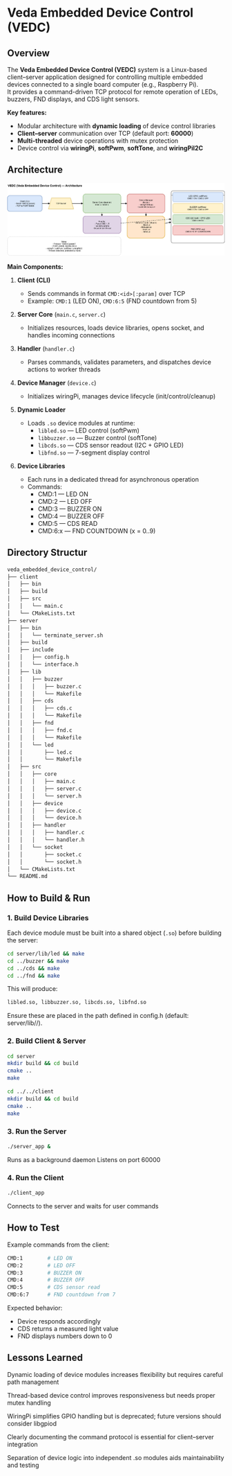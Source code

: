 # Veda Embedded Device Control (VEDC)

## Overview

The **Veda Embedded Device Control (VEDC)** system is a Linux-based client–server application designed for controlling multiple embedded devices connected to a single board computer (e.g., Raspberry Pi).  
It provides a command-driven TCP protocol for remote operation of LEDs, buzzers, FND displays, and CDS light sensors.

**Key features:**
- Modular architecture with **dynamic loading** of device control libraries
- **Client–server** communication over TCP (default port: **60000**)
- **Multi-threaded** device operations with mutex protection
- Device control via **wiringPi**, **softPwm**, **softTone**, and **wiringPiI2C**

## Architecture

![Block Diagram](docs/block%20diagram.png)

**Main Components:**
1. **Client (CLI)**  
   - Sends commands in format `CMD:<id>[:param]` over TCP  
   - Example: `CMD:1` (LED ON), `CMD:6:5` (FND countdown from 5)  

2. **Server Core** (`main.c`, `server.c`)  
   - Initializes resources, loads device libraries, opens socket, and handles incoming connections  

3. **Handler** (`handler.c`)  
   - Parses commands, validates parameters, and dispatches device actions to worker threads  

4. **Device Manager** (`device.c`)  
   - Initializes wiringPi, manages device lifecycle (init/control/cleanup)  

5. **Dynamic Loader**  
   - Loads `.so` device modules at runtime:  
     - `libled.so` — LED control (softPwm)  
     - `libbuzzer.so` — Buzzer control (softTone)  
     - `libcds.so` — CDS sensor readout (I2C + GPIO LED)  
     - `libfnd.so` — 7-segment display control  

6. **Device Libraries**  
   - Each runs in a dedicated thread for asynchronous operation  
   - Commands:  
     - CMD:1 — LED ON  
     - CMD:2 — LED OFF  
     - CMD:3 — BUZZER ON  
     - CMD:4 — BUZZER OFF  
     - CMD:5 — CDS READ  
     - CMD:6:x — FND COUNTDOWN (x = 0..9)

## Directory Structur
```bash
veda_embedded_device_control/
├── client
│   ├── bin
│   ├── build
│   ├── src
│   │   └── main.c
│   └── CMakeLists.txt
├── server
│   ├── bin
│   │   └── terminate_server.sh
│   ├── build
│   ├── include
│   │   ├── config.h
│   │   └── interface.h
│   ├── lib
│   │   ├── buzzer
│   │   │   ├── buzzer.c
│   │   │   └── Makefile
│   │   ├── cds
│   │   │   ├── cds.c
│   │   │   └── Makefile
│   │   ├── fnd
│   │   │   ├── fnd.c
│   │   │   └── Makefile
│   │   └── led
│   │       ├── led.c
│   │       └── Makefile
│   ├── src
│   │   ├── core
│   │   │   ├── main.c
│   │   │   ├── server.c
│   │   │   └── server.h
│   │   ├── device
│   │   │   ├── device.c
│   │   │   └── device.h
│   │   ├── handler
│   │   │   ├── handler.c
│   │   │   └── handler.h
│   │   └── socket
│   │       ├── socket.c
│   │       └── socket.h
│   └── CMakeLists.txt
└── README.md
```

## How to Build & Run

### 1. Build Device Libraries

Each device module must be built into a shared object (`.so`) before building the server:

```bash
cd server/lib/led && make
cd ../buzzer && make
cd ../cds && make
cd ../fnd && make
```

This will produce:
```bash
libled.so, libbuzzer.so, libcds.so, libfnd.so
```

Ensure these are placed in the path defined in config.h (default: server/lib/<device>/).

### 2. Build Client & Server

```bash
cd server
mkdir build && cd build
cmake ..
make
```

```bash
cd ../../client
mkdir build && cd build
cmake ..
make
```

### 3. Run the Server

```bash
./server_app &
```

Runs as a background daemon
Listens on port 60000

### 4. Run the Client

```bash
./client_app
```

Connects to the server and waits for user commands

## How to Test

Example commands from the client:

```bash
CMD:1        # LED ON
CMD:2        # LED OFF
CMD:3        # BUZZER ON
CMD:4        # BUZZER OFF
CMD:5        # CDS sensor read
CMD:6:7      # FND countdown from 7
```

Expected behavior:
- Device responds accordingly
- CDS returns a measured light value
- FND displays numbers down to 0

## Lessons Learned

Dynamic loading of device modules increases flexibility but requires careful path management

Thread-based device control improves responsiveness but needs proper mutex handling

WiringPi simplifies GPIO handling but is deprecated; future versions should consider libgpiod

Clearly documenting the command protocol is essential for client–server integration

Separation of device logic into independent .so modules aids maintainability and testing
